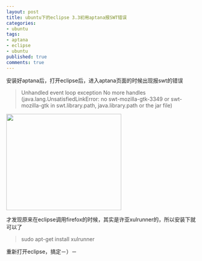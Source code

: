 ```yaml
---
layout: post
title: ubuntu下的eclipse 3.3初用aptana报SWT错误
categories:
- ubuntu
tags:
- aptana
- eclipse
- ubuntu
published: true
comments: true
---
```

<p>安装好aptana后，打开eclipse后，进入aptana页面的时候出现报swt的错误
<blockquote>Unhandled event loop exception No more handles (java.lang.UnsatisfiedLinkError: no swt-mozilla-gtk-3349 or swt-mozilla-gtk in swt.library.path, java.library.path or the jar file)</blockquote>
<a href="{{site.url}}/media/2009/02/xia7312oz5w3ngis.jpg"><img class="alignnone size-medium wp-image-337" title="xia7312oz5w3ngis" src="{{site.url}}/media/2009/02/xia7312oz5w3ngis-300x239.jpg" alt="" width="305" height="255" /></a></p>

<p>才发现原来在eclipse调用firefox的时候，其实是许亚xulrunner的，所以安装下就可以了
<blockquote>sudo apt-get install xulrunner</blockquote>
重新打开eclipse，搞定－）－</p>
